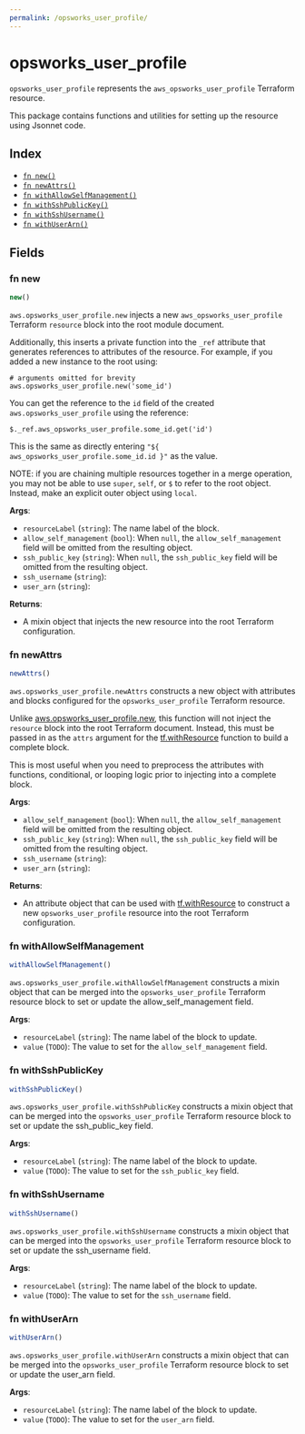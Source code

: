 ```yaml
---
permalink: /opsworks_user_profile/
---
```


# opsworks_user_profile

`opsworks_user_profile` represents the `aws_opsworks_user_profile` Terraform resource.



This package contains functions and utilities for setting up the resource using Jsonnet code.


## Index

* [`fn new()`](#fn-new)
* [`fn newAttrs()`](#fn-newattrs)
* [`fn withAllowSelfManagement()`](#fn-withallowselfmanagement)
* [`fn withSshPublicKey()`](#fn-withsshpublickey)
* [`fn withSshUsername()`](#fn-withsshusername)
* [`fn withUserArn()`](#fn-withuserarn)

## Fields

### fn new

```ts
new()
```


`aws.opsworks_user_profile.new` injects a new `aws_opsworks_user_profile` Terraform `resource`
block into the root module document.

Additionally, this inserts a private function into the `_ref` attribute that generates references to attributes of the
resource. For example, if you added a new instance to the root using:

    # arguments omitted for brevity
    aws.opsworks_user_profile.new('some_id')

You can get the reference to the `id` field of the created `aws.opsworks_user_profile` using the reference:

    $._ref.aws_opsworks_user_profile.some_id.get('id')

This is the same as directly entering `"${ aws_opsworks_user_profile.some_id.id }"` as the value.

NOTE: if you are chaining multiple resources together in a merge operation, you may not be able to use `super`, `self`,
or `$` to refer to the root object. Instead, make an explicit outer object using `local`.

**Args**:
  - `resourceLabel` (`string`): The name label of the block.
  - `allow_self_management` (`bool`):  When `null`, the `allow_self_management` field will be omitted from the resulting object.
  - `ssh_public_key` (`string`):  When `null`, the `ssh_public_key` field will be omitted from the resulting object.
  - `ssh_username` (`string`): 
  - `user_arn` (`string`): 

**Returns**:
- A mixin object that injects the new resource into the root Terraform configuration.


### fn newAttrs

```ts
newAttrs()
```


`aws.opsworks_user_profile.newAttrs` constructs a new object with attributes and blocks configured for the `opsworks_user_profile`
Terraform resource.

Unlike [aws.opsworks_user_profile.new](#fn-opsworksuserprofilenew), this function will not inject the `resource`
block into the root Terraform document. Instead, this must be passed in as the `attrs` argument for the
[tf.withResource](https://github.com/tf-libsonnet/core/tree/main/docs#fn-withresource) function to build a complete block.

This is most useful when you need to preprocess the attributes with functions, conditional, or looping logic prior to
injecting into a complete block.

**Args**:
  - `allow_self_management` (`bool`):  When `null`, the `allow_self_management` field will be omitted from the resulting object.
  - `ssh_public_key` (`string`):  When `null`, the `ssh_public_key` field will be omitted from the resulting object.
  - `ssh_username` (`string`): 
  - `user_arn` (`string`): 

**Returns**:
  - An attribute object that can be used with [tf.withResource](https://github.com/tf-libsonnet/core/tree/main/docs#fn-withresource) to construct a new `opsworks_user_profile` resource into the root Terraform configuration.


### fn withAllowSelfManagement

```ts
withAllowSelfManagement()
```

`aws.opsworks_user_profile.withAllowSelfManagement` constructs a mixin object that can be merged into the `opsworks_user_profile`
Terraform resource block to set or update the allow_self_management field.



**Args**:
  - `resourceLabel` (`string`): The name label of the block to update.
  - `value` (`TODO`): The value to set for the `allow_self_management` field.


### fn withSshPublicKey

```ts
withSshPublicKey()
```

`aws.opsworks_user_profile.withSshPublicKey` constructs a mixin object that can be merged into the `opsworks_user_profile`
Terraform resource block to set or update the ssh_public_key field.



**Args**:
  - `resourceLabel` (`string`): The name label of the block to update.
  - `value` (`TODO`): The value to set for the `ssh_public_key` field.


### fn withSshUsername

```ts
withSshUsername()
```

`aws.opsworks_user_profile.withSshUsername` constructs a mixin object that can be merged into the `opsworks_user_profile`
Terraform resource block to set or update the ssh_username field.



**Args**:
  - `resourceLabel` (`string`): The name label of the block to update.
  - `value` (`TODO`): The value to set for the `ssh_username` field.


### fn withUserArn

```ts
withUserArn()
```

`aws.opsworks_user_profile.withUserArn` constructs a mixin object that can be merged into the `opsworks_user_profile`
Terraform resource block to set or update the user_arn field.



**Args**:
  - `resourceLabel` (`string`): The name label of the block to update.
  - `value` (`TODO`): The value to set for the `user_arn` field.
